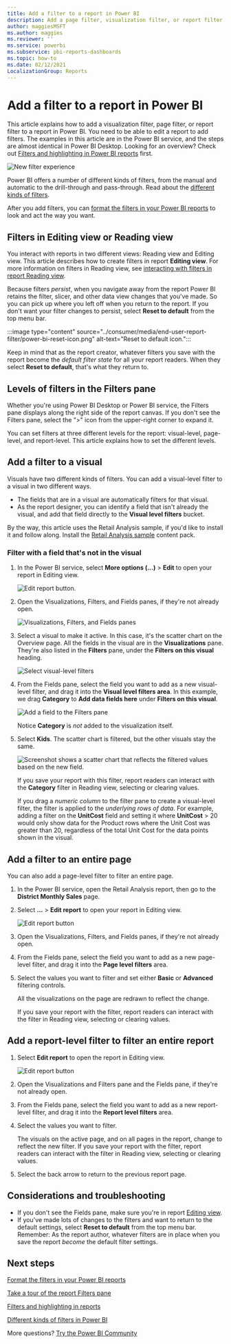 ```yaml
---
title: Add a filter to a report in Power BI
description: Add a page filter, visualization filter, or report filter to a report in Power BI
author: maggiesMSFT
ms.author: maggies
ms.reviewer: ''
ms.service: powerbi
ms.subservice: pbi-reports-dashboards
ms.topic: how-to
ms.date: 02/12/2021
LocalizationGroup: Reports
---
```

# Add a filter to a report in Power BI

This article explains how to add a visualization filter, page filter, or report filter to a report in Power BI. You need to be able to edit a report to add filters. The examples in this article are in the Power BI service, and the steps are almost identical in Power BI Desktop. Looking for an overview? Check out [Filters and highlighting in Power BI reports](power-bi-reports-filters-and-highlighting.md) first.

![New filter experience](media/power-bi-report-add-filter/power-bi-filter-reading.png)

Power BI offers a number of different kinds of filters, from the manual and automatic to the drill-through and pass-through. Read about the [different kinds of filters](power-bi-report-filter-types.md).

After you add filters, you can [format the filters in your Power BI reports](power-bi-report-filter.md) to look and act the way you want.

## Filters in Editing view or Reading view
You interact with reports in two different views: Reading view and Editing view. This article describes how to create filters in report **Editing view**.  For more information on filters in Reading view, see [interacting with filters in report Reading view](../consumer/end-user-report-filter.md).

Because filters *persist*, when you navigate away from the report Power BI retains the filter, slicer, and other data view changes that you've made. So you can pick up where you left off when you return to the report. If you don't want your filter changes to persist, select **Reset to default** from the top menu bar.

:::image type="content" source="../consumer/media/end-user-report-filter/power-bi-reset-icon.png" alt-text="Reset to default icon.":::

Keep in mind that as the report creator, whatever filters you save with the report become the *default filter state* for all your report readers. When they select **Reset to default**, that's what they return to.

## Levels of filters in the Filters pane
Whether you're using Power BI Desktop or Power BI service, the Filters pane displays along the right side of the report canvas. If you don't see the Filters pane, select the ">" icon from the upper-right corner to expand it.

You can set filters at three different levels for the report: visual-level, page-level, and report-level. This article explains how to set the different levels.

## Add a filter to a visual
Visuals have two different kinds of filters.
You can add a visual-level filter to a visual in two different ways. 

* The fields that are in a visual are automatically filters for that visual. 
* As the report designer, you can identify a field that isn't already the visual, and add that field directly to the **Visual level filters** bucket.
 
By the way, this article uses the Retail Analysis sample, if you'd like to install it and follow along. Install the [Retail Analysis sample](sample-retail-analysis.md#get-the-content-pack-for-this-sample) content pack.

### Filter with a field that's not in the visual

1. In the Power BI service, select **More options (...)** > **Edit** to open your report in Editing view.
   
   ![Edit report button.](media/power-bi-report-add-filter/power-bi-edit-view.png)

2. Open the Visualizations, Filters, and Fields panes, if they're not already open.
   
   ![Visualizations, Filters, and Fields panes](media/power-bi-report-add-filter/power-bi-display-panes.png)

3. Select a visual to make it active. In this case, it's the scatter chart on the Overview page. All the fields in the visual are in the **Visualizations** pane. They're also listed in the **Filters** pane, under the **Filters on this visual** heading.
   
   ![Select visual-level filters](media/power-bi-report-add-filter/power-bi-default-visual-filter.png)
  
1. From the Fields pane, select the field you want to add as a new visual-level filter, and drag it into the **Visual level filters area**.  In this example, we drag **Category** to **Add data fields here** under **Filters on this visual**.
     
    ![Add a field to the Filters pane](media/power-bi-report-add-filter/power-bi-search-add-visual-filter.png)

    Notice **Category** is *not* added to the visualization itself.
     
1. Select **Kids**. The scatter chart is filtered, but the other visuals stay the same.
     
    ![Screenshot shows a scatter chart that reflects the filtered values based on the new field.](media/power-bi-report-add-filter/power-bi-search-visual-filter-results-2.png)

    If you save your report with this filter, report readers can interact with the **Category** filter in Reading view, selecting or clearing values.
    
    If you drag a *numeric column* to the filter pane to create a visual-level filter, the filter is applied to the *underlying rows of data*. For example, adding a filter on the **UnitCost** field and setting it where **UnitCost** > 20 would only show data for the Product rows where the Unit Cost was greater than 20, regardless of the total Unit Cost for the data points shown in the visual.

## Add a filter to an entire page

You can also add a page-level filter to filter an entire page.

1. In the Power BI service, open the Retail Analysis report, then go to the **District Monthly Sales** page. 

2. Select **...** > **Edit report** to open your report in Editing view.
   
   ![Edit report button](media/power-bi-report-add-filter/power-bi-edit-view.png)

2. Open the Visualizations, Filters, and Fields panes, if they're not already open.

3. From the Fields pane, select the field you want to add as a new page-level filter, and drag it into the **Page level filters** area.  
4. Select the values you want to filter and set either  **Basic** or **Advanced** filtering controls.
   
   All the visualizations on the page are redrawn to reflect the change.
   
    If you save your report with the filter, report readers can interact with the filter in Reading view, selecting or clearing values.

## Add a report-level filter to filter an entire report

1. Select **Edit report** to open the report in Editing view.
   
   ![Edit report button](media/power-bi-report-add-filter/power-bi-edit-view.png)

2. Open the Visualizations and Filters pane and the Fields pane, if they're not already open.
3. From the Fields pane, select the field you want to add as a new report-level filter, and drag it into the **Report level filters** area.  
4. Select the values you want to filter.

    The visuals on the active page, and on all pages in the report, change to reflect the new filter. If you save your report with the filter, report readers can interact with the filter in Reading view, selecting or clearing values.

1. Select the back arrow to return to the previous report page.

## Considerations and troubleshooting

- If you don't see the Fields pane, make sure you're in report [Editing view](service-interact-with-a-report-in-editing-view.md).
- If you've made lots of changes to the filters and want to return to the default settings, select **Reset to default** from the top menu bar. Remember: As the report author, whatever filters are in place when you save the report *become* the default filter settings.

## Next steps

[Format the filters in your Power BI reports](power-bi-report-filter.md)

[Take a tour of the report Filters pane](../consumer/end-user-report-filter.md)

[Filters and highlighting in reports](power-bi-reports-filters-and-highlighting.md)

[Different kinds of filters in Power BI](power-bi-report-filter-types.md)

More questions? [Try the Power BI Community](https://community.powerbi.com/)
